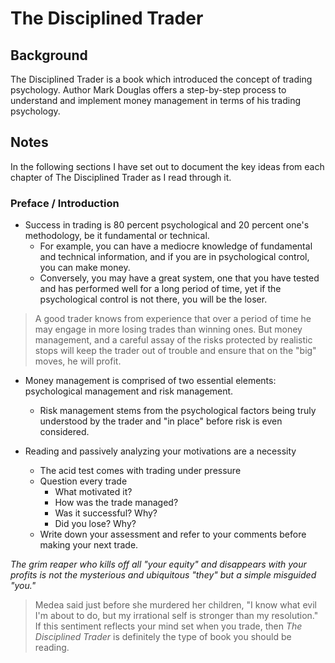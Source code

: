 # The Disciplined Trader

## Background

The Disciplined Trader is a book which introduced the concept of trading psychology.  Author Mark Douglas offers a step-by-step process to understand and implement money management in terms of his trading psychology.

## Notes

In the following sections I have set out to document the key ideas from each chapter of The Disciplined Trader as I read through it.

### Preface / Introduction

- Success in trading is 80 percent psychological and 20 percent one's methodology, be it fundamental or technical.
    - For example, you can have a mediocre knowledge of fundamental and technical information, and if you are in psychological control, you can make money.
    - Conversely, you may have a great system, one that you have tested and has performed well for a long period of time, yet if the psychological control is not there, you will be the loser.

> A good trader knows from experience that over a period of time he may engage in more losing trades than winning ones. But money management, and a careful assay of the risks protected by realistic stops will keep the trader out of trouble and ensure that on the "big" moves, he will profit.

- Money management is comprised of two essential elements: psychological management and risk management.
    - Risk management stems from the psychological factors being truly understood by the trader and "in place" before risk is even considered.

- Reading and passively analyzing your motivations are a necessity
    - The acid test comes with trading under pressure
    - Question every trade
        - What motivated it?
        - How was the trade managed?
        - Was it successful? Why?
        - Did you lose? Why?
    - Write down your assessment and refer to your comments before making your next trade.

*The grim reaper who kills off all "your equity" and disappears with your profits is not the mysterious and ubiquitous "they" but a simple misguided "you."*

> Medea said just before she murdered her children, "I know what evil I'm about to do, but my irrational self is stronger than my resolution."  If this sentiment reflects your mind set when you trade, then *The Disciplined Trader* is definitely the type of book you should be reading.

[^1]: Douglas, Mark. The Disciplined Trader: Developing Winning Attitudes. New York Institute of Finance, 1990.